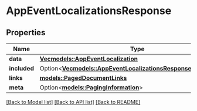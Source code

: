 # AppEventLocalizationsResponse

## Properties

Name | Type | Description | Notes
------------ | ------------- | ------------- | -------------
**data** | [**Vec<models::AppEventLocalization>**](AppEventLocalization.md) |  | 
**included** | Option<[**Vec<models::AppEventLocalizationsResponseIncludedInner>**](AppEventLocalizationsResponse_included_inner.md)> |  | [optional]
**links** | [**models::PagedDocumentLinks**](PagedDocumentLinks.md) |  | 
**meta** | Option<[**models::PagingInformation**](PagingInformation.md)> |  | [optional]

[[Back to Model list]](../README.md#documentation-for-models) [[Back to API list]](../README.md#documentation-for-api-endpoints) [[Back to README]](../README.md)


